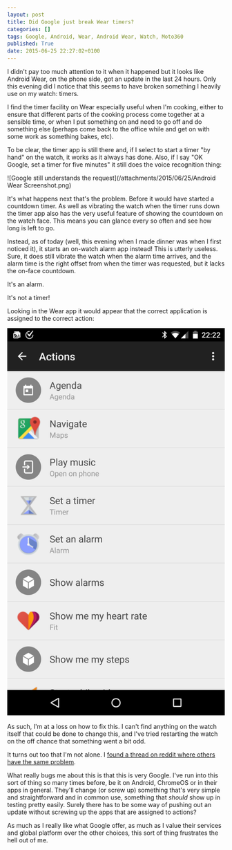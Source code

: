 ```yaml
---
layout: post
title: Did Google just break Wear timers?
categories: []
tags: Google, Android, Wear, Android Wear, Watch, Moto360
published: True
date: 2015-06-25 22:27:02+0100
---
```


I didn't pay too much attention to it when it happened but it looks like
Android Wear, on the phone side, got an update in the last 24 hours. Only
this evening did I notice that this seems to have broken something I heavily
use on my watch: timers.

I find the timer facility on Wear especially useful when I'm cooking, either
to ensure that different parts of the cooking process come together at a
sensible time, or when I put something on and need to go off and do something
else (perhaps come back to the office while and get on with some work as
something bakes, etc).

To be clear, the timer app is still there and, if I select to start a timer
"by hand" on the watch, it works as it always has done. Also, if I say
"OK Google, set a timer for five minutes" it still does the voice recognition
thing:

![Google still understands the request](/attachments/2015/06/25/Android Wear Screenshot.png)

It's what happens next that's the problem. Before it would have started a
countdown timer. As well as vibrating the watch when the timer runs down the
timer app also has the very useful feature of showing the countdown on the watch
face. This means you can glance every so often and see how long is left to go.

Instead, as of today (well, this evening when I made dinner was when I first
noticed it), it starts an on-watch alarm app instead! This is utterly useless.
Sure, it does still vibrate the watch when the alarm time arrives, and the
alarm time is the right offset from when the timer was requested, but it
lacks the on-face countdown.

It's an alarm.

It's not a timer!

Looking in the Wear app it would appear that the correct application is
assigned to the correct action:

![Google still understands the request](/attachments/2015/06/25/Screenshot_2015-06-25-22-22-03.png)

As such, I'm at a loss on how to fix this. I can't find anything on the watch
itself that could be done to change this, and I've tried restarting the
watch on the off chance that something went a bit odd.

It turns out too that I'm not alone. I
[found a thread on reddit where others have the same problem](https://www.reddit.com/r/AndroidWear/comments/3b3cu8/i_cant_set_a_timer_via_voice/).

What really bugs me about this is that this is very Google. I've run into this
sort of thing so many times before, be it on Android, ChromeOS or in their
apps in general. They'll change (or screw up) something that's very simple and
straightforward and in common use, something that _should_ show up in
testing pretty easily. Surely there has to be some way of pushing out an update
without screwing up the apps that are assigned to actions?

As much as I really like what Google offer, as much as I value their services
and global platform over the other choices, this sort of thing frustrates the
hell out of me.
